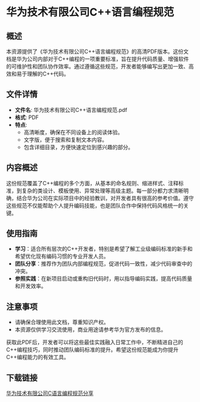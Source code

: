 # 华为技术有限公司C++语言编程规范

## 概述
本资源提供了《华为技术有限公司C++语言编程规范》的高清PDF版本。这份文档是华为公司内部对于C++编程的一项重要标准，旨在提升代码质量、增强软件的可维护性和团队协作效率。通过遵循这些规范，开发者能够编写出更加一致、高效和易于理解的C++代码。

## 文件详情
- **文件名**: 华为技术有限公司C++语言编程规范.pdf
- **格式**: PDF
- **特点**:
  - 高清晰度，确保在不同设备上的阅读体验。
  - 文字版，便于搜索和复制文本内容。
  - 包含详细目录，方便快速定位到感兴趣的部分。

## 内容概述
这份规范覆盖了C++编程的多个方面，从基本的命名规则、缩进样式、注释标准，到复杂的类设计、模板使用、异常处理等高级主题。每一部分都力求清晰明确，结合华为公司在实际项目中的经验教训，对开发者具有很高的参考价值。遵守这些规范不仅能帮助个人提升编码技能，也是团队合作中保持代码风格统一的关键。

## 使用指南
- **学习**：适合所有层次的C++开发者，特别是希望了解工业级编码标准的新手和希望优化现有编码习惯的专业开发人员。
- **团队分享**：推荐作为团队内部编程规范，促进代码一致性，减少代码审查中的冲突。
- **参照实践**：在新项目启动或重构旧代码时，用以指导编码实践，提高代码质量和开发效率。

## 注意事项
- 请确保合理使用此文档，尊重知识产权。
- 本资源仅供学习交流使用，商业用途请参考华为官方发布的信息。

获取此PDF后，开发者可以将这些最佳实践融入日常工作中，不断精进自己的C++编程技巧，同时推动团队编码标准的提升。希望这份规范能成为你提升C++编程能力的有效工具。

## 下载链接

[华为技术有限公司C语言编程规范分享](https://pan.quark.cn/s/20fe43e612e8)